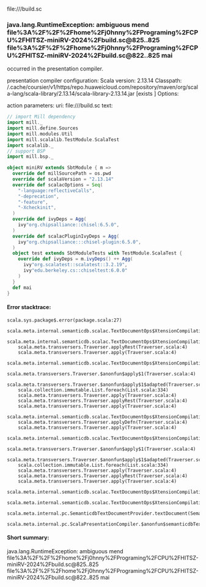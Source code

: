 file://<WORKSPACE>/build.sc
### java.lang.RuntimeException: ambiguous mend file%3A%2F%2F%2Fhome%2Fj0hnny%2FPrograming%2FCPU%2FHITSZ-miniRV-2024%2Fbuild.sc@825..825  file%3A%2F%2F%2Fhome%2Fj0hnny%2FPrograming%2FCPU%2FHITSZ-miniRV-2024%2Fbuild.sc@822..825 mai

occurred in the presentation compiler.

presentation compiler configuration:
Scala version: 2.13.14
Classpath:
<HOME>/.cache/coursier/v1/https/repo.huaweicloud.com/repository/maven/org/scala-lang/scala-library/2.13.14/scala-library-2.13.14.jar [exists ]
Options:



action parameters:
uri: file://<WORKSPACE>/build.sc
text:
```scala
// import Mill dependency
import mill._
import mill.define.Sources
import mill.modules.Util
import mill.scalalib.TestModule.ScalaTest
import scalalib._
// support BSP
import mill.bsp._

object miniRV extends SbtModule { m =>
  override def millSourcePath = os.pwd
  override def scalaVersion = "2.13.14"
  override def scalacOptions = Seq(
    "-language:reflectiveCalls",
    "-deprecation",
    "-feature",
    "-Xcheckinit",
  )
  override def ivyDeps = Agg(
    ivy"org.chipsalliance::chisel:6.5.0",
  )
  override def scalacPluginIvyDeps = Agg(
    ivy"org.chipsalliance:::chisel-plugin:6.5.0",
  )
  object test extends SbtModuleTests with TestModule.ScalaTest {
    override def ivyDeps = m.ivyDeps() ++ Agg(
      ivy"org.scalatest::scalatest::3.2.19",
      ivy"edu.berkeley.cs::chiseltest:6.0.0"
    )
  }
  def mai
}

```



#### Error stacktrace:

```
scala.sys.package$.error(package.scala:27)
	scala.meta.internal.semanticdb.scalac.TextDocumentOps$XtensionCompilationUnitDocument$traverser$1$.indexName(TextDocumentOps.scala:86)
	scala.meta.internal.semanticdb.scalac.TextDocumentOps$XtensionCompilationUnitDocument$traverser$1$.apply(TextDocumentOps.scala:170)
	scala.meta.transversers.Traverser.applyRest(Traverser.scala:4)
	scala.meta.transversers.Traverser.apply(Traverser.scala:4)
	scala.meta.internal.semanticdb.scalac.TextDocumentOps$XtensionCompilationUnitDocument$traverser$1$.apply(TextDocumentOps.scala:175)
	scala.meta.transversers.Traverser.$anonfun$apply$1(Traverser.scala:4)
	scala.meta.transversers.Traverser.$anonfun$apply$1$adapted(Traverser.scala:4)
	scala.collection.immutable.List.foreach(List.scala:334)
	scala.meta.transversers.Traverser.apply(Traverser.scala:4)
	scala.meta.transversers.Traverser.applyRest(Traverser.scala:4)
	scala.meta.transversers.Traverser.apply(Traverser.scala:4)
	scala.meta.internal.semanticdb.scalac.TextDocumentOps$XtensionCompilationUnitDocument$traverser$1$.apply(TextDocumentOps.scala:175)
	scala.meta.transversers.Traverser.applyDefn(Traverser.scala:4)
	scala.meta.transversers.Traverser.apply(Traverser.scala:4)
	scala.meta.internal.semanticdb.scalac.TextDocumentOps$XtensionCompilationUnitDocument$traverser$1$.apply(TextDocumentOps.scala:175)
	scala.meta.transversers.Traverser.$anonfun$apply$1(Traverser.scala:4)
	scala.meta.transversers.Traverser.$anonfun$apply$1$adapted(Traverser.scala:4)
	scala.collection.immutable.List.foreach(List.scala:334)
	scala.meta.transversers.Traverser.apply(Traverser.scala:4)
	scala.meta.transversers.Traverser.applyRest(Traverser.scala:4)
	scala.meta.transversers.Traverser.apply(Traverser.scala:4)
	scala.meta.internal.semanticdb.scalac.TextDocumentOps$XtensionCompilationUnitDocument$traverser$1$.apply(TextDocumentOps.scala:175)
	scala.meta.internal.semanticdb.scalac.TextDocumentOps$XtensionCompilationUnitDocument.toTextDocument(TextDocumentOps.scala:179)
	scala.meta.internal.pc.SemanticdbTextDocumentProvider.textDocument(SemanticdbTextDocumentProvider.scala:54)
	scala.meta.internal.pc.ScalaPresentationCompiler.$anonfun$semanticdbTextDocument$1(ScalaPresentationCompiler.scala:462)
```
#### Short summary: 

java.lang.RuntimeException: ambiguous mend file%3A%2F%2F%2Fhome%2Fj0hnny%2FPrograming%2FCPU%2FHITSZ-miniRV-2024%2Fbuild.sc@825..825  file%3A%2F%2F%2Fhome%2Fj0hnny%2FPrograming%2FCPU%2FHITSZ-miniRV-2024%2Fbuild.sc@822..825 mai